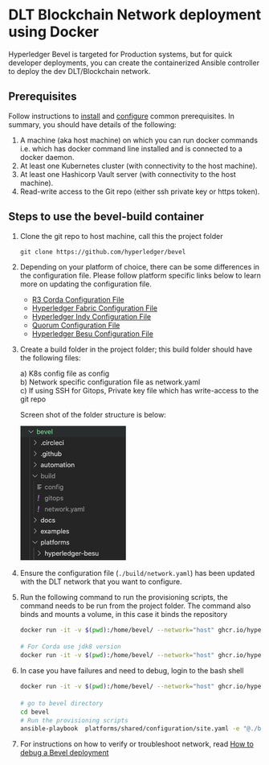 [//]: # (##############################################################################################)
[//]: # (Copyright Accenture. All Rights Reserved.)
[//]: # (SPDX-License-Identifier: Apache-2.0)
[//]: # (##############################################################################################)

# DLT Blockchain Network deployment using Docker

Hyperledger Bevel is targeted for Production systems, but for quick developer deployments, you can create the containerized Ansible controller to deploy the dev DLT/Blockchain network.  

## Prerequisites

Follow instructions to [install](https://hyperledger-bevel.readthedocs.io/en/latest/developer/docker-build.html#prerequisites) and [configure](https://hyperledger-bevel.readthedocs.io/en/latest/operations/configure_prerequisites.html) common prerequisites. In summary, you should have details of the following:

1. A machine (aka host machine) on which you can run docker commands i.e. which has docker command line installed and is connected to a docker daemon.
2. At least one Kubernetes cluster (with connectivity to the host machine).
3. At least one Hashicorp Vault server (with connectivity to the host machine).
4. Read-write access to the Git repo (either ssh private key or https token).

## Steps to use the bevel-build container

1.  Clone the git repo to host machine, call this the project folder

    ```
    git clone https://github.com/hyperledger/bevel

    ```
1. Depending on your platform of choice, there can be some differences in the configuration file. Please follow platform specific links below to learn more on updating the configuration file.
    * [R3 Corda Configuration File](../operations/corda_networkyaml.md)
    * [Hyperledger Fabric Configuration File](../operations/fabric_networkyaml.md)
    * [Hyperledger Indy Configuration File](../operations/indy_networkyaml.md)
    * [Quorum Configuration File](../operations/quorum_networkyaml.md)
    * [Hyperledger Besu Configuration File](../operations/besu_networkyaml.md)

1. Create a build folder in the project folder; this build folder should have the following files:

    a) K8s config file as config  
    b) Network specific configuration file as network.yaml  
    c) If using SSH for Gitops, Private key file which has write-access to the git repo

    Screen shot of the folder structure is below:   

    ![](./../_static/DockerBuildFolder.png)

1. Ensure the configuration file (`./build/network.yaml`) has been updated with the DLT network that you want to configure.

1. Run the following command to run the provisioning scripts, the command needs to be run from the project folder. The command also binds and mounts a volume, in this case it binds the repository 

    ```bash
    docker run -it -v $(pwd):/home/bevel/ --network="host" ghcr.io/hyperledger/bevel-build:latest

    # For Corda use jdk8 version
    docker run -it -v $(pwd):/home/bevel/ --network="host" ghcr.io/hyperledger/bevel-build:jdk8-latest
    ```
1. In case you have failures and need to debug, login to the bash shell

    ```bash
    docker run -it -v $(pwd):/home/bevel/ --network="host" ghcr.io/hyperledger/bevel-build:latest bash

    # go to bevel directory
    cd bevel
    # Run the provisioning scripts
    ansible-playbook  platforms/shared/configuration/site.yaml -e "@./build/network.yaml" 

    ```
1. For instructions on how to verify or troubleshoot network, read [How to debug a Bevel deployment](./operations/bevel_verify.md)
